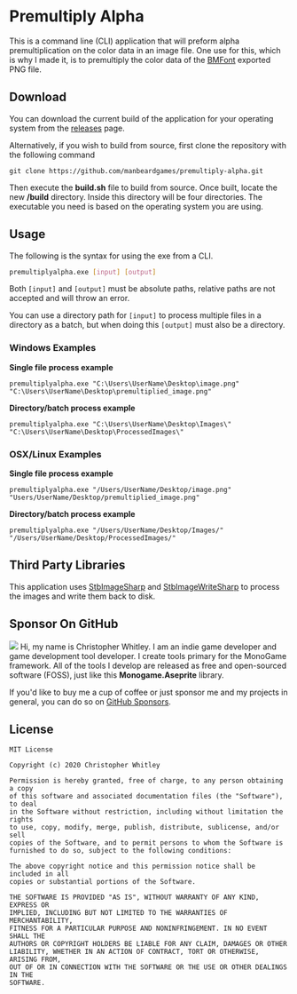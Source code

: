 # Premultiply Alpha
This is a command line (CLI) application that will preform alpha premultiplication on the color data in an image file.  One use for this, which is why I made it, is to premultiply the color data of the [BMFont](https://www.angelcode.com/products/bmfont/) exported PNG file.

## Download
You can download the current build of the application for your operating system from the [releases](https://github.com/manbeardgames/premultiply-alpha/releases/tag/v1.0.0) page.

Alternatively, if you wish to build from source, first clone the repository with the following command

```
git clone https://github.com/manbeardgames/premultiply-alpha.git
```

Then execute the **build.sh** file to build from source.  Once built, locate the new **/build** directory.  Inside this directory will be four directories. The executable you need is based on the operating system you are using.

## Usage
The following is the syntax for using the exe from a CLI.

```sh
premultiplyalpha.exe [input] [output]
```

Both `[input]` and `[output]` must be absolute paths, relative paths are not accepted and will throw an error.

You can use a directory path for `[input]` to process multiple files in a directory as a batch, but when doing this `[output]` must also be a directory.


### Windows Examples
**Single file process example**
```
premultiplyalpha.exe "C:\Users\UserName\Desktop\image.png" "C:\Users\UserName\Desktop\premultiplied_image.png"
```

**Directory/batch process example**
```
premultiplyalpha.exe "C:\Users\UserName\Desktop\Images\" "C:\Users\UserName\Desktop\ProcessedImages\"
```

### OSX/Linux Examples
**Single file process example**
```
premultiplyalpha.exe "/Users/UserName/Desktop/image.png" "Users/UserName/Desktop/premultiplied_image.png"
```

**Directory/batch process example**
```
premultiplyalpha.exe "/Users/UserName/Desktop/Images/" "/Users/UserName/Desktop/ProcessedImages/"
```

## Third Party Libraries
This application uses [StbImageSharp](https://github.com/StbSharp/StbImageSharp) and [StbImageWriteSharp](https://github.com/StbSharp/StbImageWriteSharp) to process the images and write them back to disk.

## Sponsor On GitHub
[![](https://raw.githubusercontent.com/manbeardgames/monogame-aseprite/gh-pages-develop/static/img/github_sponsor.png)](https://github.com/sponsors/manbeardgames)
 Hi, my name is Christopher Whitley. I am an indie game developer and game development tool developer. I create tools primary for the MonoGame framework. All of the tools I develop are released as free and open-sourced software (FOSS), just like this **Monogame.Aseprite** library.

 If you'd like to buy me a cup of coffee or just sponsor me and my projects in general, you can do so on [GitHub Sponsors](https://github.com/sponsors/manbeardgames).

## License
```
MIT License

Copyright (c) 2020 Christopher Whitley

Permission is hereby granted, free of charge, to any person obtaining a copy
of this software and associated documentation files (the "Software"), to deal
in the Software without restriction, including without limitation the rights
to use, copy, modify, merge, publish, distribute, sublicense, and/or sell
copies of the Software, and to permit persons to whom the Software is
furnished to do so, subject to the following conditions:

The above copyright notice and this permission notice shall be included in all
copies or substantial portions of the Software.

THE SOFTWARE IS PROVIDED "AS IS", WITHOUT WARRANTY OF ANY KIND, EXPRESS OR
IMPLIED, INCLUDING BUT NOT LIMITED TO THE WARRANTIES OF MERCHANTABILITY,
FITNESS FOR A PARTICULAR PURPOSE AND NONINFRINGEMENT. IN NO EVENT SHALL THE
AUTHORS OR COPYRIGHT HOLDERS BE LIABLE FOR ANY CLAIM, DAMAGES OR OTHER
LIABILITY, WHETHER IN AN ACTION OF CONTRACT, TORT OR OTHERWISE, ARISING FROM,
OUT OF OR IN CONNECTION WITH THE SOFTWARE OR THE USE OR OTHER DEALINGS IN THE
SOFTWARE.
```